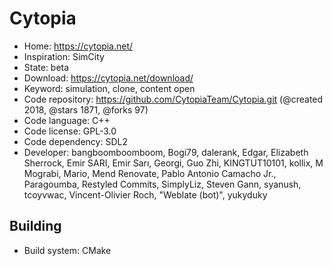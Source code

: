 # Cytopia

- Home: https://cytopia.net/
- Inspiration: SimCity
- State: beta
- Download: https://cytopia.net/download/
- Keyword: simulation, clone, content open
- Code repository: https://github.com/CytopiaTeam/Cytopia.git (@created 2018, @stars 1871, @forks 97)
- Code language: C++
- Code license: GPL-3.0
- Code dependency: SDL2
- Developer: bangboomboomboom, Bogi79, dalerank, Edgar, Elizabeth Sherrock, Emir SARI, Emir Sarı, Georgi, Guo Zhi, KINGTUT10101, kollix, M Mograbi, Mario, Mend Renovate, Pablo Antonio Camacho Jr., Paragoumba, Restyled Commits, SimplyLiz, Steven Gann, syanush, tcoyvwac, Vincent-Olivier Roch, "Weblate (bot)", yukyduky

## Building

- Build system: CMake

